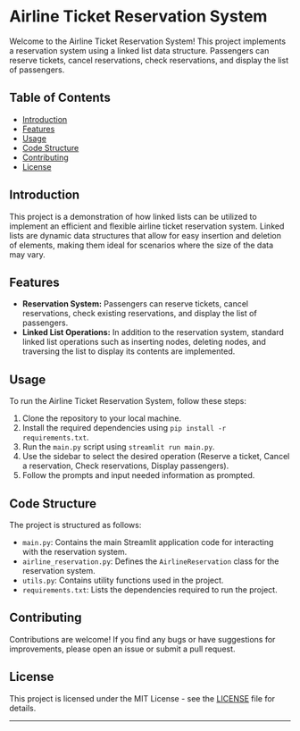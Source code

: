 # Airline Ticket Reservation System

Welcome to the Airline Ticket Reservation System! This project implements a reservation system using a linked list data structure. Passengers can reserve tickets, cancel reservations, check reservations, and display the list of passengers.

## Table of Contents

- [Introduction](#introduction)
- [Features](#features)
- [Usage](#usage)
- [Code Structure](#code-structure)
- [Contributing](#contributing)
- [License](#license)

## Introduction

This project is a demonstration of how linked lists can be utilized to implement an efficient and flexible airline ticket reservation system. Linked lists are dynamic data structures that allow for easy insertion and deletion of elements, making them ideal for scenarios where the size of the data may vary.

## Features

- **Reservation System:** Passengers can reserve tickets, cancel reservations, check existing reservations, and display the list of passengers.
- **Linked List Operations:** In addition to the reservation system, standard linked list operations such as inserting nodes, deleting nodes, and traversing the list to display its contents are implemented.

## Usage

To run the Airline Ticket Reservation System, follow these steps:

1. Clone the repository to your local machine.
2. Install the required dependencies using `pip install -r requirements.txt`.
3. Run the `main.py` script using `streamlit run main.py`.
4. Use the sidebar to select the desired operation (Reserve a ticket, Cancel a reservation, Check reservations, Display passengers).
5. Follow the prompts and input needed information as prompted.

## Code Structure

The project is structured as follows:

- `main.py`: Contains the main Streamlit application code for interacting with the reservation system.
- `airline_reservation.py`: Defines the `AirlineReservation` class for the reservation system.
- `utils.py`: Contains utility functions used in the project.
- `requirements.txt`: Lists the dependencies required to run the project.

## Contributing

Contributions are welcome! If you find any bugs or have suggestions for improvements, please open an issue or submit a pull request.

## License

This project is licensed under the MIT License - see the [LICENSE](LICENSE) file for details.

---
